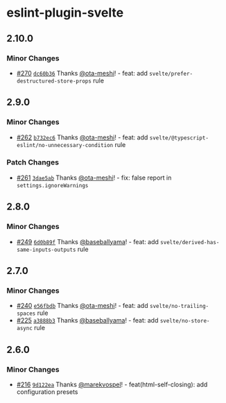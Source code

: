 # eslint-plugin-svelte

## 2.10.0

### Minor Changes

- [#270](https://github.com/ota-meshi/eslint-plugin-svelte/pull/270) [`dc60b36`](https://github.com/ota-meshi/eslint-plugin-svelte/commit/dc60b36007d26ce5bc639a87d2a57072d7cf6c89) Thanks [@ota-meshi](https://github.com/ota-meshi)! - feat: add `svelte/prefer-destructured-store-props` rule

## 2.9.0

### Minor Changes

- [#262](https://github.com/ota-meshi/eslint-plugin-svelte/pull/262) [`b732ec6`](https://github.com/ota-meshi/eslint-plugin-svelte/commit/b732ec621b1832ddf214ca3bb556d1c0b9ead463) Thanks [@ota-meshi](https://github.com/ota-meshi)! - feat: add `svelte/@typescript-eslint/no-unnecessary-condition` rule

### Patch Changes

- [#261](https://github.com/ota-meshi/eslint-plugin-svelte/pull/261) [`3dae5ab`](https://github.com/ota-meshi/eslint-plugin-svelte/commit/3dae5abe1ac9487697784109e31370641efb204f) Thanks [@ota-meshi](https://github.com/ota-meshi)! - fix: false report in `settings.ignoreWarnings`

## 2.8.0

### Minor Changes

- [#249](https://github.com/ota-meshi/eslint-plugin-svelte/pull/249) [`6d0b89f`](https://github.com/ota-meshi/eslint-plugin-svelte/commit/6d0b89f644b160b94293f4f0a63d5cef4bb032e4) Thanks [@baseballyama](https://github.com/baseballyama)! - feat: add `svelte/derived-has-same-inputs-outputs` rule

## 2.7.0

### Minor Changes

- [#240](https://github.com/ota-meshi/eslint-plugin-svelte/pull/240) [`e56fbdb`](https://github.com/ota-meshi/eslint-plugin-svelte/commit/e56fbdb34079567a6c1061909fa7d54cfc91727d) Thanks [@ota-meshi](https://github.com/ota-meshi)! - feat: add `svelte/no-trailing-spaces` rule
- [#225](https://github.com/ota-meshi/eslint-plugin-svelte/pull/225) [`a3888b3`](https://github.com/ota-meshi/eslint-plugin-svelte/commit/a3888b3cf358ceaa4ddaf22af19f8124d0ff53e4) Thanks [@baseballyama](https://github.com/baseballyama)! - feat: add `svelte/no-store-async` rule

## 2.6.0

### Minor Changes

- [#216](https://github.com/ota-meshi/eslint-plugin-svelte/pull/216) [`9d122ea`](https://github.com/ota-meshi/eslint-plugin-svelte/commit/9d122eaee577ffb846051b7cad15f515dbbb2ccb) Thanks [@marekvospel](https://github.com/marekvospel)! - feat(html-self-closing): add configuration presets
